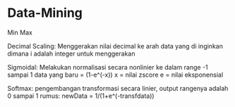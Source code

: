 # Data-Mining
Min Max

Decimal Scaling: Menggerakan nilai decimal ke arah data yang di inginkan 
dimana i adalah integer untuk menggerakan 

Sigmoidal: Melakukan normalisasi secara nonlinier ke dalam range -1 sampai 1
data yang baru = (1-e^(-x))
x = nilai zscore 
e = nilai eksponensial

Softmax: pengembangan transformasi secara linier, output rangenya adalah 0 sampai 1
rumus:
newData = 1/(1+e^(-transfdata))